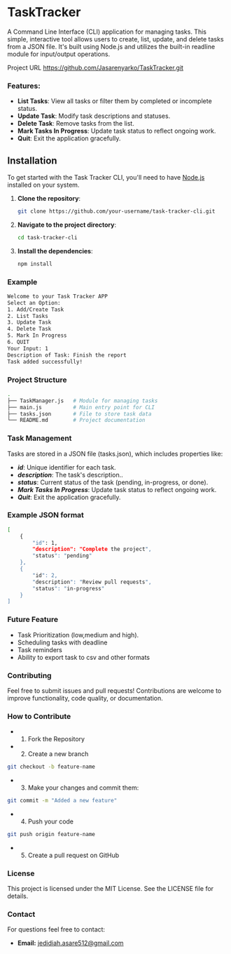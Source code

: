 # TaskTracker

A Command Line Interface (CLI) application for managing tasks. This simple, interactive tool allows users to create, list, update, and delete tasks from a JSON file. It's built using Node.js and utilizes the built-in readline module for input/output operations.

Project URL
https://github.com/Jasarenyarko/TaskTracker.git

### Features:
- **List Tasks**: View all tasks or filter them by completed or incomplete status.
- **Update Task**: Modify task descriptions and statuses.
- **Delete Task**: Remove tasks from the list.
- **Mark Tasks In Progress**: Update task status to reflect ongoing work.
- **Quit**: Exit the application gracefully.


## Installation
To get started with the Task Tracker CLI, you'll need to have [Node.js](https://nodejs.org) installed on your system.

1. **Clone the repository**:
    
    ```bash
    git clone https://github.com/your-username/task-tracker-cli.git
    ```

2. **Navigate to the project directory**:

    ```bash
    cd task-tracker-cli
    ```

3. **Install the dependencies**:

    ```bash
    npm install
    ```

### Example

```bash
Welcome to your Task Tracker APP
Select an Option:
1. Add/Create Task
2. List Tasks
3. Update Task
4. Delete Task
5. Mark In Progress
6. QUIT
Your Input: 1
Description of Task: Finish the report
Task added successfully!
```


### Project Structure

```bash
.
├── TaskManager.js   # Module for managing tasks
├── main.js          # Main entry point for CLI
├── tasks.json       # File to store task data
└── README.md        # Project documentation
```

### Task Management

Tasks are stored in a JSON file (tasks.json), which includes properties like:

- ***id***: Unique identifier for each task.
- ***description***: The task's description..
- ***status***: Current status of the task (pending, in-progress, or done).
- ***Mark Tasks In Progress***: Update task status to reflect ongoing work.
- ***Quit***: Exit the application gracefully.

### Example JSON format

```bash
[
    {
        "id": 1,
        "description": "Complete the project",
        "status": "pending"
    },
    {
        "id": 2,
        "description": "Review pull requests",
        "status": "in-progress"
    }
]
```

### Future Feature

- Task Prioritization (low,medium and high).
- Scheduling tasks with deadline
- Task reminders
- Ability to export task to csv and other formats

### Contributing

Feel free to submit issues and pull requests! Contributions are welcome to improve functionality, code quality, or documentation.

### How to Contribute

- 1. Fork the Repository
- 2. Create a new branch
```bash
git checkout -b feature-name
```
- 3. Make your changes and commit them:
```bash 
git commit -m "Added a new feature"
```
- 4. Push your code 
```bash
git push origin feature-name
```
- 5. Create a pull request on GitHub

### License

This project is licensed under the MIT License. See the LICENSE file for details.

### Contact

For questions feel free to contact:
- **Email:** jedidiah.asare512@gmail.com